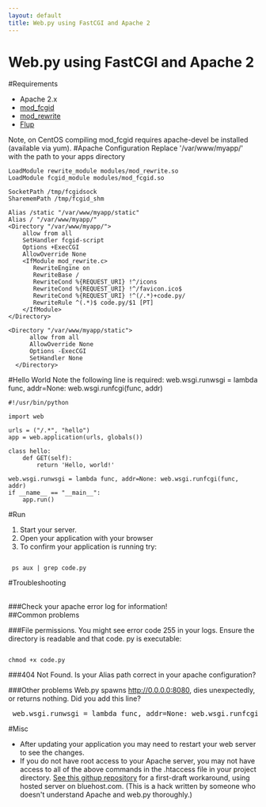 ```yaml
---
layout: default
title: Web.py using FastCGI and Apache 2
---
```


# Web.py using FastCGI and Apache 2

#Requirements
* Apache 2.x
* [mod_fcgid](http://fastcgi.coremail.cn/)
* [mod_rewrite](http://httpd.apache.org/docs/2.0/rewrite/)
* [Flup](http://trac.saddi.com/flup)

Note, on CentOS compiling mod_fcgid requires apache-devel be installed (available via yum).
#Apache Configuration
Replace '/var/www/myapp/' with the path to your apps directory

    LoadModule rewrite_module modules/mod_rewrite.so
    LoadModule fcgid_module modules/mod_fcgid.so

    SocketPath /tmp/fcgidsock
    SharememPath /tmp/fcgid_shm

    Alias /static "/var/www/myapp/static"
    Alias / "/var/www/myapp/"
    <Directory "/var/www/myapp/">
        allow from all
        SetHandler fcgid-script    
        Options +ExecCGI
        AllowOverride None
        <IfModule mod_rewrite.c>      
           RewriteEngine on
           RewriteBase /
           RewriteCond %{REQUEST_URI} !^/icons
           RewriteCond %{REQUEST_URI} !^/favicon.ico$
           RewriteCond %{REQUEST_URI} !^(/.*)+code.py/
           RewriteRule ^(.*)$ code.py/$1 [PT]
        </IfModule>
    </Directory>

    <Directory "/var/www/myapp/static">
          allow from all
          AllowOverride None
          Options -ExecCGI
          SetHandler None
      </Directory>




#Hello World
Note the following line is required:
web.wsgi.runwsgi = lambda func, addr=None: web.wsgi.runfcgi(func, addr)

    #!/usr/bin/python

    import web

    urls = ("/.*", "hello")
    app = web.application(urls, globals())

    class hello: 
        def GET(self):
            return 'Hello, world!'

    web.wsgi.runwsgi = lambda func, addr=None: web.wsgi.runfcgi(func, addr)
    if __name__ == "__main__":
        app.run()


#Run
1. Start your server. 
1. Open your application with your browser
1. To confirm your application is running try:

<code>
 ps aux | grep code.py
</code>

#Troubleshooting

<br>
###Check your apache error log for information!

<br>
##Common problems
<br>

###File permissions. 
You might see error code 255 in your logs.
Ensure the directory is readable and that code. py is executable:

<code>
chmod +x code.py
</code>

###404 Not Found. 
Is your Alias path correct in your apache configuration?

###Other problems
Web.py spawns http://0.0.0.0:8080, dies unexpectedly, or returns nothing. 
Did you add this line?
<pre>
 web.wsgi.runwsgi = lambda func, addr=None: web.wsgi.runfcgi(func, addr)
</pre>
#Misc
* After updating your application you may need to restart your web server to see the changes.
* If you do not have root access to your Apache server, you may not have access to all of the above commands in the .htaccess file in your project directory. [See this githup repository](http://github.com/stevekochscience/webpy-bluehost-helloworld) for a first-draft workaround, using hosted server on bluehost.com.  (This is a hack written by someone who doesn't understand Apache and web.py thoroughly.)

